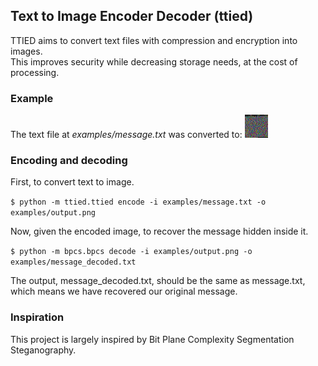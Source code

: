 ## Text to Image Encoder Decoder (ttied)

TTIED aims to convert text files with compression and encryption into images.  
This improves security while decreasing storage needs, at the cost of processing.

### Example

The text file at *examples/message.txt* was converted to:
![output](https://github.com/catkane-doodles/ttied/blob/master/examples/output.png)

### Encoding and decoding

First, to convert text to image.

`$ python -m ttied.ttied encode -i examples/message.txt -o examples/output.png`

Now, given the encoded image, to recover the message hidden inside it.

`$ python -m bpcs.bpcs decode -i examples/output.png -o examples/message_decoded.txt`

The output, message_decoded.txt, should be the same as message.txt, which means we have recovered our original message.


### Inspiration
This project is largely inspired by Bit Plane Complexity Segmentation Steganography.
